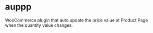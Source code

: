 # auppp
WooCommerce plugin that auto update the price value at Product Page when the quantity value changes.
